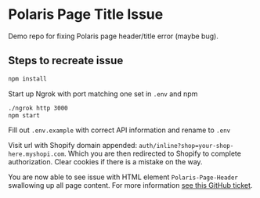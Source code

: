 # Polaris Page Title Issue

Demo repo for fixing Polaris page header/title error (maybe bug).

## Steps to recreate issue

```bash
npm install
```

Start up Ngrok with port matching one set in `.env` and npm

```bash
./ngrok http 3000
npm start
```

Fill out `.env.example` with correct API information and rename to `.env`

Visit url with Shopify domain appended: `auth/inline?shop=your-shop-here.myshopi.com`. Which you are then redirected to Shopify to complete authorization. Clear cookies if there is a mistake on the way.

You are now able to see issue with HTML element `Polaris-Page-Header` swallowing up all page content. For more information [see this GitHub ticket](https://github.com/Shopify/polaris-react/issues/824#issuecomment-454571430).
